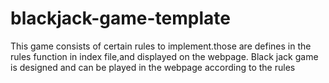 # blackjack-game-template
This game consists of certain rules to implement.those are defines in the rules function in index file,and displayed on the webpage.
Black jack game is designed and can be played in the webpage according to the rules
